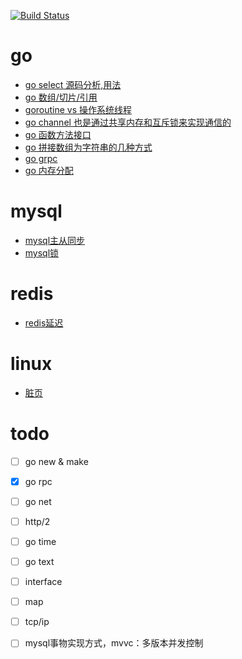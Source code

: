 [![Build Status](https://travis-ci.org/douyacun/book.svg?branch=master)](https://travis-ci.org/douyacun/book)



# go

- [go select 源码分析,用法](go/select.md)
- [go 数组/切片/引用](go/数组切片引用.md)
- [goroutine vs 操作系统线程](go/goroutine和系统线程.md)
- [go channel 也是通过共享内存和互斥锁来实现通信的](go/channel.md)
- [go 函数方法接口](go/函数方法接口.md)
- [go 拼接数组为字符串的几种方式](go/数组拼接为字符串.md)
- [go grpc](go/grpc入门.md)
- [go 内存分配](go/内存分配.md)
# mysql
- [mysql主从同步](mysql/mysql主从同步.md)
- [mysql锁](mysql/mysql锁.md)

# redis
- [redis延迟](redis/redis延迟问题.md)

# linux
- [脏页](linux/页缓存.md)

# todo
- [ ] go new & make

- [x] go rpc

- [ ] go net

- [ ] http/2

- [ ] go time

- [ ] go text

- [ ] interface

- [ ] map

- [ ] tcp/ip

- [ ] mysql事物实现方式，mvvc：多版本并发控制

    
